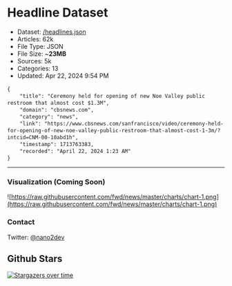 # Headline Dataset

- Dataset: [/headlines.json](https://raw.githubusercontent.com/fwd/news/master/headlines.json) 
- Articles: 62k
- File Type: JSON
- File Size: ~**23MB**
- Sources: 5k
- Categories: 13
- Updated: Apr 22, 2024 9:54 PM

```
{
    "title": "Ceremony held for opening of new Noe Valley public restroom that almost cost $1.3M",
    "domain": "cbsnews.com",
    "category": "news",
    "link": "https://www.cbsnews.com/sanfrancisco/video/ceremony-held-for-opening-of-new-noe-valley-public-restroom-that-almost-cost-1-3m/?intcid=CNM-00-10abd1h",
    "timestamp": 1713763383,
    "recorded": "April 22, 2024 1:23 AM"
}
```

---

### Visualization (Coming Soon)

![https://raw.githubusercontent.com/fwd/news/master/charts/chart-1.png](https://raw.githubusercontent.com/fwd/news/master/charts/chart-1.png)

### Contact 

Twitter: [@nano2dev](https://twitter.com/nano2dev)

## Github Stars

[![Stargazers over time](https://starchart.cc/fwd/news.svg)](https://starchart.cc/fwd/news)
